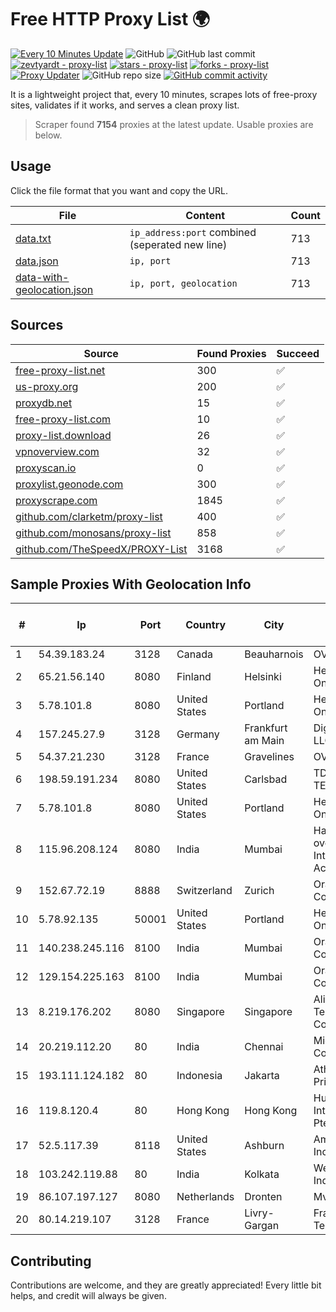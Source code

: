 
# Free HTTP Proxy List 🌍

[![Every 10 Minutes Update](https://github.com/mertguvencli/http-proxy-list/actions/workflows/main.yml/badge.svg?branch=main)](https://github.com/mertguvencli/http-proxy-list/actions/workflows/main.yml)
![GitHub](https://img.shields.io/github/license/mertguvencli/http-proxy-list)
![GitHub last commit](https://img.shields.io/github/last-commit/mertguvencli/http-proxy-list)
[![zevtyardt - proxy-list](https://img.shields.io/static/v1?label=zevtyardt&message=proxy-list&color=blue&logo=github)](https://github.com/zevtyardt/proxy-list "Go to GitHub repo")
[![stars - proxy-list](https://img.shields.io/github/stars/zevtyardt/proxy-list?style=social)](https://github.com/zevtyardt/proxy-list)
[![forks - proxy-list](https://img.shields.io/github/forks/zevtyardt/proxy-list?style=social)](https://github.com/zevtyardt/proxy-list)
[![Proxy Updater](https://github.com/zevtyardt/proxy-list/workflows/Proxy%20Updater/badge.svg)](https://github.com/zevtyardt/proxy-list/actions?query=workflow:"Proxy+Updater")
![GitHub repo size](https://img.shields.io/github/repo-size/zevtyardt/proxy-list)
[![GitHub commit activity](https://img.shields.io/github/commit-activity/m/zevtyardt/proxy-list?logo=commits)](https://github.com/zevtyardt/proxy-list/commits/main)

It is a lightweight project that, every 10 minutes, scrapes lots of free-proxy sites, validates if it works, and serves a clean proxy list.

> Scraper found **7154** proxies at the latest update. Usable proxies are below.

## Usage

Click the file format that you want and copy the URL.

|File|Content|Count|
|----|-------|-----|
|[data.txt](https://raw.githubusercontent.com/mertguvencli/http-proxy-list/main/proxy-list/data.txt)|`ip_address:port` combined (seperated new line)|713|
|[data.json](https://raw.githubusercontent.com/mertguvencli/http-proxy-list/main/proxy-list/data.json)|`ip, port`|713|
|[data-with-geolocation.json](https://raw.githubusercontent.com/mertguvencli/http-proxy-list/main/proxy-list/data-with-geolocation.json)|`ip, port, geolocation`|713|

## Sources

|Source|Found Proxies|Succeed|
|------|-------------|-------|
|[free-proxy-list.net](https://free-proxy-list.net)|300|✅|
|[us-proxy.org](https://www.us-proxy.org)|200|✅|
|[proxydb.net](http://proxydb.net)|15|✅|
|[free-proxy-list.com](https://free-proxy-list.com/?page=&port=&type%5B%5D=http&type%5B%5D=https&up_time=0&search=Search)|10|✅|
|[proxy-list.download](https://www.proxy-list.download/HTTP)|26|✅|
|[vpnoverview.com](https://vpnoverview.com/privacy/anonymous-browsing/free-proxy-servers)|32|✅|
|[proxyscan.io](https://www.proxyscan.io)|0|✅|
|[proxylist.geonode.com](https://proxylist.geonode.com/api/proxy-list?limit=300&page=1&sort_by=lastChecked&sort_type=desc&protocols=http,https)|300|✅|
|[proxyscrape.com](https://api.proxyscrape.com/v2/?request=displayproxies&protocol=http&timeout=10000&country=all&ssl=all&anonymity=all)|1845|✅|
|[github.com/clarketm/proxy-list](https://raw.githubusercontent.com/clarketm/proxy-list/master/proxy-list-raw.txt)|400|✅|
|[github.com/monosans/proxy-list](https://raw.githubusercontent.com/monosans/proxy-list/main/proxies/http.txt)|858|✅|
|[github.com/TheSpeedX/PROXY-List](https://raw.githubusercontent.com/TheSpeedX/PROXY-List/master/http.txt)|3168|✅|


## Sample Proxies With Geolocation Info

|#|Ip|Port|Country|City|Internet Service Provider|
|-|--|----|-------|----|-------------------------|
|1|54.39.183.24|3128|Canada|Beauharnois|OVH SAS|
|2|65.21.56.140|8080|Finland|Helsinki|Hetzner Online GmbH|
|3|5.78.101.8|8080|United States|Portland|Hetzner Online GmbH|
|4|157.245.27.9|3128|Germany|Frankfurt am Main|DigitalOcean, LLC|
|5|54.37.21.230|3128|France|Gravelines|OVH SAS|
|6|198.59.191.234|8080|United States|Carlsbad|TDS TELECOM|
|7|5.78.101.8|8080|United States|Portland|Hetzner Online GmbH|
|8|115.96.208.124|8080|India|Mumbai|Hathway IP over Cable Internet Access|
|9|152.67.72.19|8888|Switzerland|Zurich|Oracle Corporation|
|10|5.78.92.135|50001|United States|Portland|Hetzner Online GmbH|
|11|140.238.245.116|8100|India|Mumbai|Oracle Corporation|
|12|129.154.225.163|8100|India|Mumbai|Oracle Corporation|
|13|8.219.176.202|8080|Singapore|Singapore|Alibaba (US) Technology Co., Ltd.|
|14|20.219.112.20|80|India|Chennai|Microsoft Corporation|
|15|193.111.124.182|80|Indonesia|Jakarta|Atha Media Prima CV.|
|16|119.8.120.4|80|Hong Kong|Hong Kong|Huawei International Pte. LTD|
|17|52.5.117.39|8118|United States|Ashburn|Amazon.com, Inc.|
|18|103.242.119.88|80|India|Kolkata|Web Werks India Pvt. Ltd.|
|19|86.107.197.127|8080|Netherlands|Dronten|Mvps LTD|
|20|80.14.219.107|3128|France|Livry-Gargan|France Telecom|



## Contributing

Contributions are welcome, and they are greatly appreciated! Every
little bit helps, and credit will always be given.

